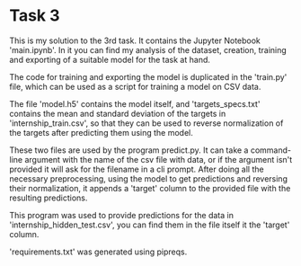 # Task 3

This is my solution to the 3rd task. It contains the Jupyter Notebook 'main.ipynb'. In it you can find my analysis of the dataset, creation, training and exporting of a suitable model for the task at hand.

The code for training and exporting the model is duplicated in the 'train.py' file, which can be used as a script for training a model on CSV data.

The file 'model.h5' contains the model itself, and 'targets_specs.txt' contains the mean and standard deviation of the targets in 'internship_train.csv', so that they can be used to reverse normalization of the targets after predicting them using the model.

These two files are used by the program predict.py. It can take a command-line argument with the name of the csv file with data, or if the argument isn't provided it will ask for the filename in a cli prompt. After doing all the necessary preprocessing, using the model to get predictions and reversing their normalization, it appends a 'target' column to the provided file with the resulting predictions.

This program was used to provide predictions for the data in 'internship_hidden_test.csv', you can find them in the file itself it the 'target' column.

'requirements.txt' was generated using pipreqs.
